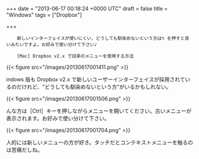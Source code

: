 
+++
date = "2013-06-17 00:18:24 +0000 UTC"
draft = false
title = "Windows"
tags = ["Dropbox"]

+++
>
        新しいインターフェイスが使いにくい、どうしても馴染めないという方は⌥ を押すと良いみたいですよ。お好みで使い分けて下さい♪

        [Mac] Dropbox v2.x で旧来のメニューを使用する方法
    


{{< figure src="/images/20130617001411.png"  >}}

indows 版も Dropbox v2.x で新しいユーザーインターフェイスが採用されているのだけれど、“どうしても馴染めないという方”がいるかもしれない。

{{< figure src="/images/20130617001506.png"  >}}

んな方は［Ctrl］キーを押しながらメニューを開いてください。古いメニューが表示されます。お好みで使い分けて下さい。

{{< figure src="/images/20130617001704.png"  >}}

人的には新しいメニューの方が好き。タッチだとコンテキストメニューを触るのは苦痛だしね。


